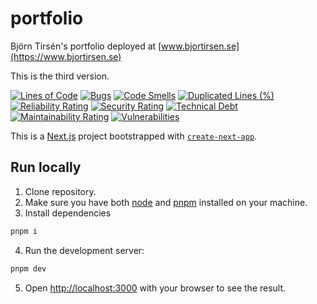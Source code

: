 # portfolio

Björn Tirsén's portfolio deployed at [www.bjortirsen.se](https://www.bjortirsen.se)

This is the third version.

[![Lines of Code](https://sonarcloud.io/api/project_badges/measure?project=bjorntirsen_portfolio&metric=ncloc)](https://sonarcloud.io/summary/new_code?id=bjorntirsen_portfolio)
[![Bugs](https://sonarcloud.io/api/project_badges/measure?project=bjorntirsen_portfolio&metric=bugs)](https://sonarcloud.io/summary/new_code?id=bjorntirsen_portfolio)
[![Code Smells](https://sonarcloud.io/api/project_badges/measure?project=bjorntirsen_portfolio&metric=code_smells)](https://sonarcloud.io/summary/new_code?id=bjorntirsen_portfolio)
[![Duplicated Lines (%)](https://sonarcloud.io/api/project_badges/measure?project=bjorntirsen_portfolio&metric=duplicated_lines_density)](https://sonarcloud.io/summary/new_code?id=bjorntirsen_portfolio)
[![Reliability Rating](https://sonarcloud.io/api/project_badges/measure?project=bjorntirsen_portfolio&metric=reliability_rating)](https://sonarcloud.io/summary/new_code?id=bjorntirsen_portfolio)
[![Security Rating](https://sonarcloud.io/api/project_badges/measure?project=bjorntirsen_portfolio&metric=security_rating)](https://sonarcloud.io/summary/new_code?id=bjorntirsen_portfolio)
[![Technical Debt](https://sonarcloud.io/api/project_badges/measure?project=bjorntirsen_portfolio&metric=sqale_index)](https://sonarcloud.io/summary/new_code?id=bjorntirsen_portfolio)
[![Maintainability Rating](https://sonarcloud.io/api/project_badges/measure?project=bjorntirsen_portfolio&metric=sqale_rating)](https://sonarcloud.io/summary/new_code?id=bjorntirsen_portfolio)
[![Vulnerabilities](https://sonarcloud.io/api/project_badges/measure?project=bjorntirsen_portfolio&metric=vulnerabilities)](https://sonarcloud.io/summary/new_code?id=bjorntirsen_portfolio)

This is a [Next.js](https://nextjs.org) project bootstrapped with [`create-next-app`](https://nextjs.org/docs/app/api-reference/cli/create-next-app).

## Run locally

1. Clone repository.
2. Make sure you have both [node](https://nodejs.org/en) and [pnpm](https://pnpm.io) installed on your machine.
3. Install dependencies

```bash
pnpm i
```

4. Run the development server:

```bash
pnpm dev
```

5. Open [http://localhost:3000](http://localhost:3000) with your browser to see the result.

